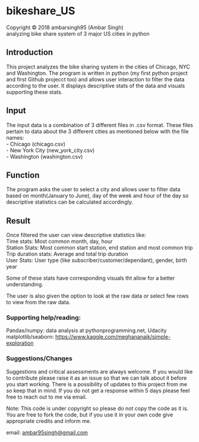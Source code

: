 # bikeshare_US
Copyright © 2018 ambarsingh95 (Ambar Singh)  
analyzing bike share system of 3 major US cities in python

## Introduction
This project analyzes the bike sharing system in the cities of Chicago, NYC and Washington. The program is written in python (my first python project and first Github projecct too) and allows user interaction to filter the data according to the user. It displays descriptive stats of the data and visuals supporting these stats.

## Input 
The input data is a combination of 3 different files in .csv format. These files pertain to data about the 3 different cities as mentioned below with the file names:  
	- Chicago (chicago.csv)  
	- New York City (new_york_city.csv)  
	- Washington (washington.csv)  
 
## Function
The program asks the user to select a city and allows user to filter data based on month(January to June), day of the week and hour of the day so descriptive statistics can be calculated accordingly. 

## Result
Once filtered the user can view descriptive statistics like:  
	Time stats: Most common month, day, hour  
	Station Stats: Most common start station, end station and most common trip  
	Trip duration stats: Average and total trip duration  
	User Stats: User type (like subscriber/customer/dependant), gender, birth year  

Some of these stats have corresponding visuals tht allow for a better understanding. 

The user is also given the option to look at the raw data or select few rows to view from the raw data. 

### Supporting help/reading:
Pandas/numpy: data analysis at pythonprogramming.net, Udacity   
matplotlib/seaborn: https://www.kaggle.com/meghananaik/simple-exploration  

### Suggestions/Changes
Suggestions and critical assessments are always welcome. If you would like to contribute please raise it as an issue so that we can talk about it before you start working. There is a possibility of updates to this project from me so keep that in mind. If you do not get a response within 5 days please feel free to reach out to me via email.

Note: This code is under copyright so please do not copy the code as it is. You are free to fork the code, but if you use it in your own code give appropriate credits and inform me. 

email: ambar95singh@gmail.com

